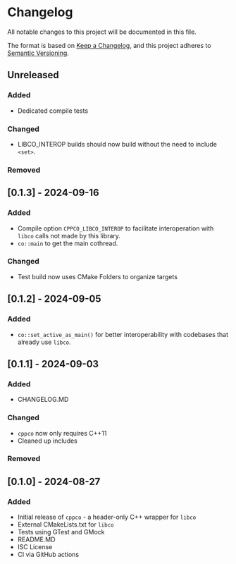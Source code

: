 # Changelog

All notable changes to this project will be documented in this file.

The format is based on [Keep a Changelog](https://keepachangelog.com/en/1.1.0/),
and this project adheres to [Semantic Versioning](https://semver.org/spec/v2.0.0.html).

## Unreleased

### Added

- Dedicated compile tests

### Changed

- LIBCO_INTEROP builds should now build without the need to include `<set>`.

### Removed

## [0.1.3] - 2024-09-16

### Added

- Compile option `CPPCO_LIBCO_INTEROP` to facilitate interoperation with `libco` calls not made by this library.
- `co::main` to get the main cothread.

### Changed

- Test build now uses CMake Folders to organize targets

## [0.1.2] - 2024-09-05

### Added

- `co::set_active_as_main()` for better interoperability with codebases that already use `libco`.

## [0.1.1] - 2024-09-03

### Added

- CHANGELOG.MD

### Changed

- `cppco` now only requires C++11
- Cleaned up includes

### Removed

## [0.1.0] - 2024-08-27

### Added

- Initial release of `cppco` - a header-only C++ wrapper for `libco`
- External CMakeLists.txt for `libco`
- Tests using GTest and GMock
- README.MD
- ISC License
- CI via GitHub actions
